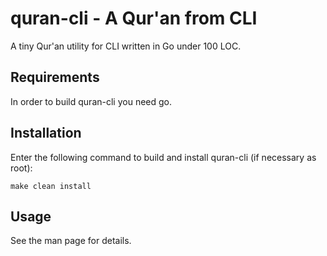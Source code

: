 quran-cli - A Qur'an from CLI
=============================
A tiny Qur'an utility for CLI written in Go under 100 LOC.

Requirements
------------
In order to build quran-cli you need go.

Installation
------------
Enter the following command to build and install quran-cli
(if necessary as root):

    make clean install

Usage
-----
See the man page for details.
